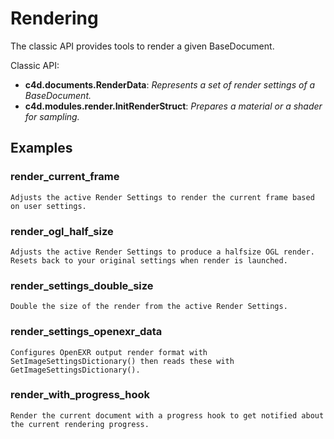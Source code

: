 # Rendering

The classic API provides tools to render a given BaseDocument.

Classic API:
- **c4d.documents.RenderData**: *Represents a set of render settings of a BaseDocument.*
- **c4d.modules.render.InitRenderStruct**: *Prepares a material or a shader for sampling.*

## Examples

### render_current_frame

    Adjusts the active Render Settings to render the current frame based on user settings.

### render_ogl_half_size

    Adjusts the active Render Settings to produce a halfsize OGL render.
    Resets back to your original settings when render is launched.

### render_settings_double_size

    Double the size of the render from the active Render Settings.

### render_settings_openexr_data

    Configures OpenEXR output render format with SetImageSettingsDictionary() then reads these with GetImageSettingsDictionary().
    
### render_with_progress_hook

    Render the current document with a progress hook to get notified about the current rendering progress.

